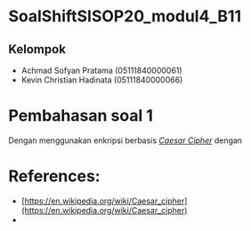 # SoalShiftSISOP20_modul4_B11
## Kelompok
 - Achmad Sofyan Pratama (05111840000061)
 - Kevin Christian Hadinata (05111840000066)

# Pembahasan soal 1
Dengan menggunakan enkripsi berbasis [*Caesar Cipher*](https://en.wikipedia.org/wiki/Caesar_cipher) dengan 

# References:
- [https://en.wikipedia.org/wiki/Caesar_cipher](https://en.wikipedia.org/wiki/Caesar_cipher)
- 

<!--stackedit_data:
eyJoaXN0b3J5IjpbOTU5MDE2NDU0LDI2NTc1NTQwXX0=
-->